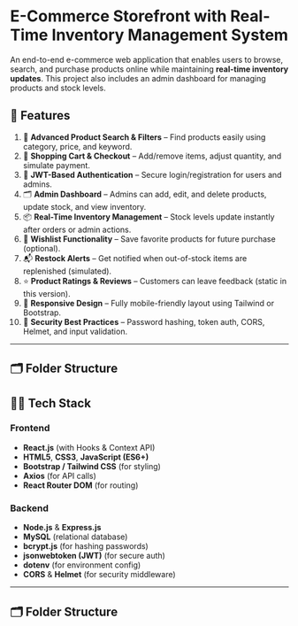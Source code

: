 # E-Commerce Storefront with Real-Time Inventory Management System

An end-to-end e-commerce web application that enables users to browse, search, and purchase products online while maintaining **real-time inventory updates**. This project also includes an admin dashboard for managing products and stock levels.

## 🚀 Features

1. 🔎 **Advanced Product Search & Filters** – Find products easily using category, price, and keyword.
2. 🛒 **Shopping Cart & Checkout** – Add/remove items, adjust quantity, and simulate payment.
3. 🔐 **JWT-Based Authentication** – Secure login/registration for users and admins.
4. 🗂 **Admin Dashboard** – Admins can add, edit, and delete products, update stock, and view inventory.
5. 📦 **Real-Time Inventory Management** – Stock levels update instantly after orders or admin actions.
6. 💝 **Wishlist Functionality** – Save favorite products for future purchase (optional).
7. 📬 **Restock Alerts** – Get notified when out-of-stock items are replenished (simulated).
8. ⭐ **Product Ratings & Reviews** – Customers can leave feedback (static in this version).
9. 📱 **Responsive Design** – Fully mobile-friendly layout using Tailwind or Bootstrap.
10. 🔐 **Security Best Practices** – Password hashing, token auth, CORS, Helmet, and input validation.

---


## 🗂️ Folder Structure


## 🧑‍💻 Tech Stack

### Frontend
- **React.js** (with Hooks & Context API)
- **HTML5**, **CSS3**, **JavaScript (ES6+)**
- **Bootstrap / Tailwind CSS** (for styling)
- **Axios** (for API calls)
- **React Router DOM** (for routing)

### Backend
- **Node.js** & **Express.js**
- **MySQL** (relational database)
- **bcrypt.js** (for hashing passwords)
- **jsonwebtoken (JWT)** (for secure auth)
- **dotenv** (for environment config)
- **CORS** & **Helmet** (for security middleware)

---

## 🗂️ Folder Structure

